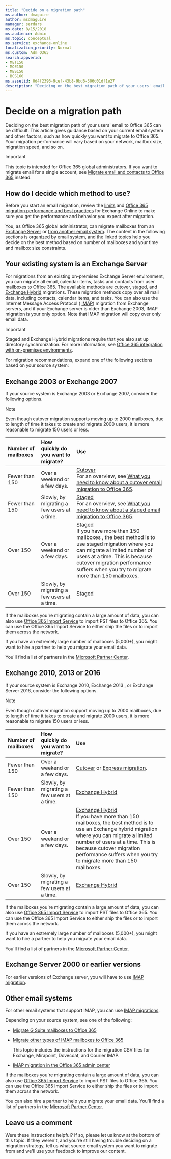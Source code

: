 ```yaml
---
title: "Decide on a migration path"
ms.author: dmaguire
author: msdmaguire
manager: serdars
ms.date: 8/15/2018
ms.audience: Admin
ms.topic: conceptual
ms.service: exchange-online
localization_priority: Normal
ms.custom: Adm_O365
search.appverid:
- MET150
- MOE150
- MBS150
- BCS160
ms.assetid: 0d4f2396-9cef-43b8-9bd6-306d01df1e27
description: "Deciding on the best migration path of your users' email to Office 365 can be difficult. This article gives guidance based on your current email system and other factors, such as how quickly you want to migrate to Office 365. Your migration performance will vary based on your network, mailbox size, migration speed, and so on."
---
```


# Decide on a migration path

Deciding on the best migration path of your users' email to Office 365 can be difficult. This article gives guidance based on your current email system and other factors, such as how quickly you want to migrate to Office 365. Your migration performance will vary based on your network, mailbox size, migration speed, and so on. 
  
> [!IMPORTANT]
> This topic is intended for Office 365 global administrators. If you want to migrate email for a single account, see [Migrate email and contacts to Office 365](https://support.office.com/article/a3e3bddb-582e-4133-8670-e61b9f58627e) instead. 
  
## How do I decide which method to use?

Before you start an email migration, review the [limits](https://go.microsoft.com/fwlink/p/?LinkID=328224) and [Office 365 migration performance and best practices](office-365-migration-best-practices.md) for Exchange Online to make sure you get the performance and behavior you expect after migration. 
  
You, as Office 365 global administrator, can migrate mailboxes from an [Exchange Server](decide-on-a-migration-path.md#BK_Exchange) or [from another email system](decide-on-a-migration-path.md#BK_Other). The content in the following sections is organized by email system, and the linked topics help you decide on the best method based on number of mailboxes and your time and mailbox size constraints.
  
## Your existing system is an Exchange Server
<a name="BK_Exchange"> </a>

For migrations from an existing on-premises Exchange Server environment, you can migrate all email, calendar items, tasks and contacts from user mailboxes to Office 365. The available methods are [cutover](cutover-migration-to-office-365.md), [staged](perform-a-staged-migration/perform-a-staged-migration.md), and [Exchange Hybrid](https://go.microsoft.com/fwlink/p/?LinkId=517633) migrations. These migration methods copy over all mail data, including contacts, calendar items, and tasks. You can also use the Internet Message Access Protocol ( [IMAP](migrating-imap-mailboxes/migrating-imap-mailboxes.md)) migration from Exchange servers, and if your Exchange server is older than Exchange 2003, IMAP migration is your only option. Note that IMAP migration will copy over only email data.
  
> [!IMPORTANT]
> Staged and Exchange Hybrid migrations require that you also set up directory synchronization. For more information, see [Office 365 integration with on-premises environments](https://support.office.com/article/263faf8d-aa21-428b-aed3-2021837a4b65). 
  
For migration recommendations, expand one of the following sections based on your source system:
  
## Exchange 2003 or Exchange 2007
<a name="BK_2003_2007"> </a>

If your source system is Exchange 2003 or Exchange 2007, consider the following options.
  
> [!NOTE]
> Even though cutover migration supports moving up to 2000 mailboxes, due to length of time it takes to create and migrate 2000 users, it is more reasonable to migrate 150 users or less. 
  
|**Number of mailboxes**|**How quickly do you want to migrate?**|**Use**|
|:-----|:-----|:-----|
|Fewer than 150  <br/> |Over a weekend or a few days.  <br/> |[Cutover](cutover-migration-to-office-365.md) <br/> For an overview, see [What you need to know about a cutover email migration to Office 365](what-to-know-about-a-cutover-migration.md).  <br/> |
|Fewer than 150  <br/> |Slowly, by migrating a few users at a time.  <br/> |[Staged](perform-a-staged-migration/perform-a-staged-migration.md) <br/> For an overview, see [What you need to know about a staged email migration to Office 365](what-to-know-about-a-staged-migration.md).  <br/> |
|Over 150  <br/> |Over a weekend or a few days.  <br/> |[Staged](perform-a-staged-migration/perform-a-staged-migration.md) <br/> If you have more than 150 mailboxes , the best method is to use staged migration where you can migrate a limited number of users at a time. This is because cutover migration performance suffers when you try to migrate more than 150 mailboxes.  <br/> |
|Over 150  <br/> |Slowly, by migrating a few users at a time.  <br/> |[Staged](perform-a-staged-migration/perform-a-staged-migration.md) <br/> |
   
If the mailboxes you're migrating contain a large amount of data, you can also use [Office 365 Import Service](https://go.microsoft.com/fwlink/p/?LinkId=624136) to import PST files to Office 365. You can use the Office 365 Import Service to either ship the files or to import them across the network. 
  
If you have an extremely large number of mailboxes (5,000+), you might want to hire a partner to help you migrate your email data. 
  
You'll find a list of partners in the [Microsoft Partner Center](https://go.microsoft.com/fwlink/p/?LinkID=398254).
  
## Exchange 2010, 2013 or 2016
<a name="BK_2010_2013"> </a>

If your source system is Exchange 2010, Exchange 2013 , or Exchange Server 2016, consider the following options.
  
> [!NOTE]
> Even though cutover migration support moving up to 2000 mailboxes, due to length of time it takes to create and migrate 2000 users, it is more reasonable to migrate 150 users or less. 
  
|**Number of mailboxes**|**How quickly do you want to migrate?**|**Use**|
|:-----|:-----|:-----|
|Fewer than 150  <br/> |Over a weekend or a few days.  <br/> |[Cutover](cutover-migration-to-office-365.md) or [Express migration](use-minimal-hybrid-to-quickly-migrate.md).  <br/> |
|Fewer than 150  <br/> |Slowly, by migrating a few users at a time.  <br/> |[Exchange Hybrid](https://go.microsoft.com/fwlink/p/?LinkId=517633) <br/> |
|Over 150  <br/> |Over a weekend or a few days.  <br/> |[Exchange Hybrid](https://go.microsoft.com/fwlink/p/?LinkId=517633) <br/> If you have more than 150 mailboxes, the best method is to use an Exchange hybrid migration where you can migrate a limited number of users at a time. This is because cutover migration performance suffers when you try to migrate more than 150 mailboxes.  <br/> |
|Over 150  <br/> |Slowly, by migrating a few users at a time.  <br/> |[Exchange Hybrid](https://go.microsoft.com/fwlink/p/?LinkId=517633) <br/> |
   
If the mailboxes you're migrating contain a large amount of data, you can also use [Office 365 Import Service](https://go.microsoft.com/fwlink/p/?LinkId=624136) to import PST files to Office 365. You can use the Office 365 Import Service to either ship the files or to import them across the network. 
  
If you have an extremely large number of mailboxes (5,000+), you might want to hire a partner to help you migrate your email data. 
  
You'll find a list of partners in the [Microsoft Partner Center](https://go.microsoft.com/fwlink/p/?LinkID=398254).
  
## Exchange Server 2000 or earlier versions
<a name="BK_2000"> </a>

For earlier versions of Exchange server, you will have to use [IMAP migration](migrating-imap-mailboxes/migrate-other-types-of-imap-mailboxes.md).
  
## Other email systems
<a name="BK_Other"> </a>

For other email systems that support IMAP, you can use [IMAP migrations](migrating-imap-mailboxes/migrating-imap-mailboxes.md). 
  
Depending on your source system, see one of the following:
  
- [Migrate G Suite mailboxes to Office 365](migrating-imap-mailboxes/migrate-g-suite-mailboxes.md)
    
- [Migrate other types of IMAP mailboxes to Office 365](migrating-imap-mailboxes/migrate-other-types-of-imap-mailboxes.md)
    
    This topic includes the instructions for the migration CSV files for Exchange, Mirapoint, Dovecoat, and Courier IMAP.
    
- [IMAP migration in the Office 365 admin center](migrating-imap-mailboxes/imap-migration-in-the-admin-center.md)
    
If the mailboxes you're migrating contain a large amount of data, you can also use [Office 365 Import Service](https://go.microsoft.com/fwlink/p/?LinkId=624136) to import PST files to Office 365. You can use the Office 365 Import Service to either ship the files or to import them across the network. 
  
You can also hire a partner to help you migrate your email data. You'll find a list of partners in the [Microsoft Partner Center](https://go.microsoft.com/fwlink/p/?LinkID=398254).
  
## Leave us a comment
<a name="BKMK_Comment"> </a>

Were these instructions helpful? If so, please let us know at the bottom of this topic. If they weren't, and you're still having trouble deciding on a migration strategy, tell us what source email system you want to migrate from and we'll use your feedback to improve our content.
  

